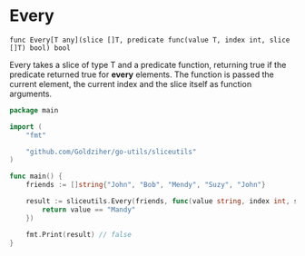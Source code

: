 # Every

`func Every[T any](slice []T, predicate func(value T, index int, slice []T) bool) bool`

Every takes a slice of type T and a predicate function, returning true if the predicate returned true for **every**
elements. The function is passed the current element, the current index and the slice itself as function arguments.

```go
package main

import (
	"fmt"

	"github.com/Goldziher/go-utils/sliceutils"
)

func main() {
	friends := []string{"John", "Bob", "Mendy", "Suzy", "John"}

	result := sliceutils.Every(friends, func(value string, index int, slice []string) bool {
		return value == "Mandy"
	})

	fmt.Print(result) // false
}
```
